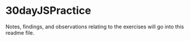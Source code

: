 # 30dayJSPractice
Notes, findings, and observations relating to the exercises will go into this readme file.
